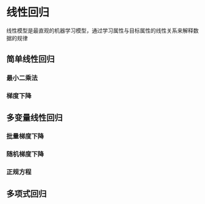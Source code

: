 # 线性回归

线性模型是最直观的机器学习模型，通过学习属性与目标属性的线性关系来解释数据的规律

## 简单线性回归

### 最小二乘法

### 梯度下降

## 多变量线性回归

### 批量梯度下降

### 随机梯度下降

### 正规方程

## 多项式回归




